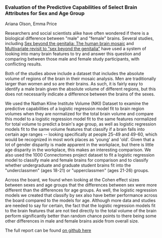 ### Evaluation of the Predictive Capabilities of Select Brain Attributes for Sex and Age Group
Ariana Olson, Emma Price

Researchers and social scientists alike have often wondered if there is a biological difference between "male" and "female" brains. Several studies, including [Sex beyond the genitalia: The human brain mosaic](https://www.pnas.org/content/112/50/15468) and [Multivariate revisit to “sex beyond the genitalia”](https://www.pnas.org/content/113/14/E1966) have used a system of looking into many brain features to try and answer this question and comparing between those male and female study participants, with conflicting results.

Both of the studies above include a dataset that includes the absolute volume of regions of the brain in their mosaic analysis. Men are traditionally larger than women and so are their brains. As such, it is fairly easy to identify a male brain given the absolute volume of different regions, but this does not necessarily indicate a difference between the brains of the sexes.

We used the Nathan Kline Institute Volume (NKI) Dataset to examine the predictive capabilities of a logistic regression model fit to brain region volumes when they are normalized for the total brain volume and compare this model to a logistic regression model fit to the same features normalized for total volume to predict a brain's age group, as well as logistic regression models fit to the same volume features that classify if a brain falls into certain age ranges -- looking specifically at people 25-49 and 49-60, which would be recognized in most work places as 'young' and 'old'. Given that a lot of gender disparity is made apparent in the workplace, but there is little age disparity in the workplace, this makes an interesting comparison. We also used the 1000 Connectomes project dataset to fit a logistic regression model to classify male and female brains for comparison and to classify whether undergraduate and graduate student brains fit into the "underclassmen" (ages 18-21) or "upperclassmen" (ages 21-26) groups.

Across the board, we found when looking at the Cohen effect sizes between sexes and age groups that the differences between sex were more different than the differences for age groups. As well, the logistic regression models we created that classify by sex also have better performance across the board compared to the models for age. Although more data and studies are needed to say for certain, the fact that the logistic regression models fit to the brain features that are not tied directly to the total volume of the brain perform significantly better than random chance points to there being some other differences in male and female brains aside from overall size.

The full report can be found [on github here](https://github.com/arianaolson419/ThinkStats2/blob/master/project3/report3.md)
